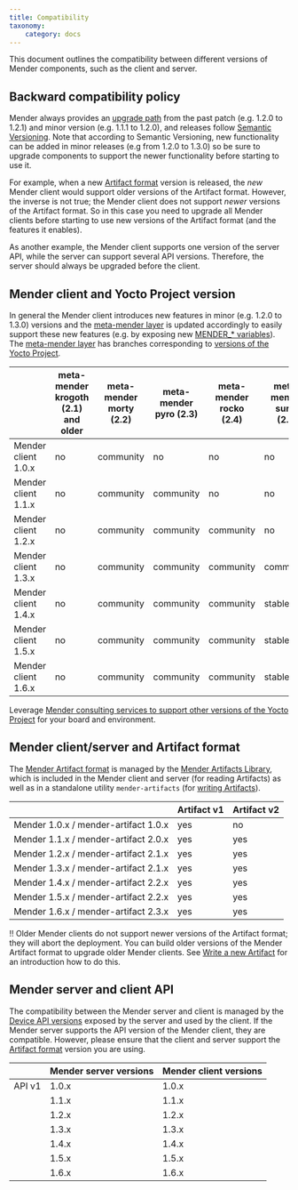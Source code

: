 ```yaml
---
title: Compatibility
taxonomy:
    category: docs
---
```


This document outlines the compatibility between different versions of Mender components, such as the client and server.


## Backward compatibility policy

<!--AUTOVERSION: "% to %"/ignore-->
Mender always provides an [upgrade path](../../administration/upgrading) from the past patch (e.g. 1.2.0 to 1.2.1) and minor version (e.g. 1.1.1 to 1.2.0), and releases follow [Semantic Versioning](http://semver.org/?target=_blank). Note that according to Semantic Versioning, new functionality can be added in minor releases (e.g from 1.2.0 to 1.3.0) so be sure to upgrade components to support the newer functionality before starting to use it.

For example, when a new [Artifact format](../mender-artifacts#the-mender-artifact-file-format) version is released, the *new* Mender client would support older versions of the Artifact format. However, the inverse is not true; the Mender client does not support *newer* versions of the Artifact format. So in this case you need to upgrade all Mender clients before starting to use new versions of the Artifact format (and the features it enables).

As another example, the Mender client supports one version of the server API, while the server can support several API versions. Therefore, the server should always be upgraded before the client.


## Mender client and Yocto Project version

<!--AUTOVERSION: "% to %"/ignore-->
In general the Mender client introduces new features in minor (e.g. 1.2.0 to 1.3.0) versions and the [meta-mender layer](https://github.com/mendersoftware/meta-mender?target=_blank) is updated accordingly to easily support these new features (e.g. by exposing new [MENDER_* variables](../../artifacts/variables)). The [meta-mender layer](https://github.com/mendersoftware/meta-mender?target=_blank) has branches corresponding to [versions of the Yocto Project](https://wiki.yoctoproject.org/wiki/Releases?target=_blank).

<!--AUTOVERSION: "Mender client %"/ignore "meta-mender %"/ignore-->
|                     | meta-mender krogoth (2.1) and older | meta-mender morty (2.2) | meta-mender pyro (2.3) | meta-mender rocko (2.4) | meta-mender sumo (2.5) |
|---------------------|-------------------------------------|-------------------------|------------------------|-------------------------|------------------------|
| Mender client 1.0.x | no                                  | community               | no                     | no                      | no                     |
| Mender client 1.1.x | no                                  | community               | community              | no                      | no                     |
| Mender client 1.2.x | no                                  | community               | community              | community               | no                     |
| Mender client 1.3.x | no                                  | community               | community              | community               | community              |
| Mender client 1.4.x | no                                  | community               | community              | community               | stable                 |
| Mender client 1.5.x | no                                  | community               | community              | community               | stable                 |
| Mender client 1.6.x | no                                  | community               | community              | community               | stable                 |

Leverage [Mender consulting services to support other versions of the Yocto Project](https://mender.io/product/board-support?target=_blank) for your board and environment.


## Mender client/server and Artifact format

The [Mender Artifact format](../mender-artifacts) is managed by the [Mender Artifacts Library](https://github.com/mendersoftware/mender-artifact?target=_blank), which is included in the Mender client and server (for reading Artifacts) as well as in a standalone utility `mender-artifacts` (for [writing Artifacts](../../artifacts/modifying-a-mender-artifact)).

<!--AUTOVERSION: "Mender % / mender-artifact %"/ignore-->
|                                      | Artifact v1 | Artifact v2 |
|--------------------------------------|-------------|-------------|
| Mender 1.0.x / mender-artifact 1.0.x | yes         | no          |
| Mender 1.1.x / mender-artifact 2.0.x | yes         | yes         |
| Mender 1.2.x / mender-artifact 2.1.x | yes         | yes         |
| Mender 1.3.x / mender-artifact 2.1.x | yes         | yes         |
| Mender 1.4.x / mender-artifact 2.2.x | yes         | yes         |
| Mender 1.5.x / mender-artifact 2.2.x | yes         | yes         |
| Mender 1.6.x / mender-artifact 2.3.x | yes         | yes         |

!! Older Mender clients do not support newer versions of the Artifact format; they will abort the deployment. You can build older versions of the Mender Artifact format to upgrade older Mender clients. See [Write a new Artifact](../../artifacts/modifying-a-mender-artifact#create-an-artifact-from-a-raw-root-file-system) for an introduction how to do this.


## Mender server and client API

The compatibility between the Mender server and client is managed by the [Device API versions](../../apis/device-apis) exposed by the server and used by the client. If the Mender server supports the API version of the Mender client, they are compatible.  However, please ensure that the client and server support the [Artifact format](#mender-clientserver-and-artifact-format) version you are using.

<!--AUTOVERSION: "| %"/ignore-->
|        | Mender server versions | Mender client versions |
|--------|------------------------|------------------------|
| API v1 | 1.0.x                  | 1.0.x                  |
|        | 1.1.x                  | 1.1.x                  |
|        | 1.2.x                  | 1.2.x                  |
|        | 1.3.x                  | 1.3.x                  |
|        | 1.4.x                  | 1.4.x                  |
|        | 1.5.x                  | 1.5.x                  |
|        | 1.6.x                  | 1.6.x                  |
